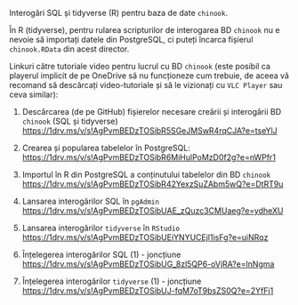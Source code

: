 Interogări SQL și tidyverse (R) pentru baza de date `chinook`.

În R (tidyverse), pentru rularea scripturilor de interogarea BD `chinook` nu e nevoie să importați datele din PostgreSQL, ci puteți încarca fișierul `chinook.RData` din acest director.

Linkuri către tutoriale video pentru lucrul cu BD `chinook` (este posibil ca playerul implicit de pe OneDrive să nu funcționeze cum trebuie, de aceea vă recomand să descărcați video-tutoriale și să le vizionați cu `VLC Player` sau ceva similar):

1. Descărcarea (de pe GitHub) fișierelor necesare creării și interogării BD `chinook` (SQL și tidyverse)
https://1drv.ms/v/s!AgPvmBEDzTOSibR5SGeJMSwR4rqCJA?e=tseYlJ

2. Crearea și popularea tabelelor în PostgreSQL: 
https://1drv.ms/v/s!AgPvmBEDzTOSibR6MiHulPoMzD0f2g?e=nWPfr1

3. Importul în R din PostgreSQL a conținutului tabelelor din BD `chinook`
https://1drv.ms/v/s!AgPvmBEDzTOSibR42YexzSuZAbm5wQ?e=DtRT9u

4. Lansarea interogărilor SQL în `pgAdmin`
https://1drv.ms/v/s!AgPvmBEDzTOSibUAE_zQuzc3CMUaeg?e=ydheXU

5. Lansarea interogărilor `tidyverse` în `RStudio`
https://1drv.ms/v/s!AgPvmBEDzTOSibUEiYNYUCEjl1isFg?e=uiNRqz

6. Înțelegerea interogărilor SQL (1) - joncțiune
https://1drv.ms/v/s!AgPvmBEDzTOSibUG_8zl5QP6-oVjRA?e=lnNgma

7. Înțelegerea interogărilor `tidyverse` (1) - joncțiune
https://1drv.ms/v/s!AgPvmBEDzTOSibUJ-fqM7oT9bsZS0Q?e=2YfFj1







